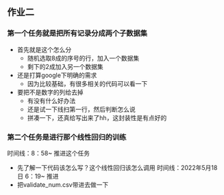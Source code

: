 ##  作业二
### 第一个任务就是把所有记录分成两个子数据集 
* 首先就是这个怎么分
  * 随机选取8成的序号的行，加入一个数据集
  * 剩下的2成加入另一个数据集
* 还是打算google下明确的需求
  * 因为比较基础，有很多相关的代码可以看一下
* 要把不是数字的列给去掉
  * 有没有什么好办法
  * 还是试一下线扫第一行，然后判断怎么说
  * 拼凑一下，还真给写出来了hh，这封装性是有点好的 
### 第二个任务是进行那个线性回归的训练
  时间线：8：58~ 推进这个任务
  * 先了解一下代码该怎么写？这个线性回归该怎么调用
  时间线：2022年5月18日 6：19~ 推进
  * 把validate_num.csv带进去做一下